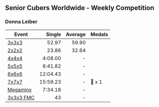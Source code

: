 ## Senior Cubers Worldwide - Weekly Competition
### Donna Leiber

| Event | Single | Average | Medals |
| -- | --: | --: | :-- |
| [3x3x3](donna_leiber/333.md) | 52.97 | 59.90 |  |
| [2x2x2](donna_leiber/222.md) | 23.86 | 32.64 |  |
| [4x4x4](donna_leiber/444.md) | 4:08.00 | - |  |
| [5x5x5](donna_leiber/555.md) | 6:41.82 | - |  |
| [6x6x6](donna_leiber/666.md) | 12:04.43 | - |  |
| [7x7x7](donna_leiber/777.md) | 15:59.23 | - | 🥉 x 1 |
| [Megaminx](donna_leiber/minx.md) | 7:34.18 | - |  |
| [3x3x3 FMC](donna_leiber/333fm.md) | 43 | - |  |

<!-- Global site tag (gtag.js) - Google Analytics -->
<script async src="https://www.googletagmanager.com/gtag/js?id=UA-86348435-3"></script>
<script>window.dataLayer = window.dataLayer || []; function gtag() {dataLayer.push(arguments);} gtag('js', new Date()); gtag('config', 'UA-86348435-3');</script>
